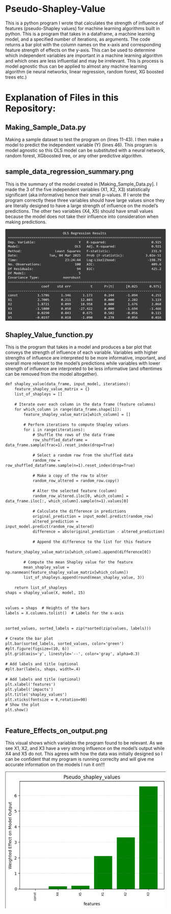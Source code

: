 # Pseudo-Shapley-Value
This is a python program I wrote that calculates the strength of influence of features (pseudo-Shapley values) for machine learning algorithms built in python.
This is a program that takes in a dataframe, a machine learning model, and a specified number of iterations, as arguments. The code returns a bar plot with the column names on the x-axis and corresponding feature strength of effects on the y-axis. This can be used to determine which independent variables are important in a machine learning algorithm and which ones are less influential and may be irrelevant. This is process is model agnostic thus can be applied to almost any machine learning algorithm (ie neural networks, linear regression, random forest, XG boosted trees 
etc.) 
# Explanation of Files in this Repository:

## Making_Sample_Data.py

Making a sample dataset to test the program on (lines 11-43). I then make a model to predict the independent variable (Y) (lines 46). This program is model agnostic so this OLS model can be substituted with a neural network, random forest, XGboosted tree, or any other predictive algorithm. 

## sample_data_regression_summary.png

This is the summary of the model created in [Making_Sample_Data.py]. I made the 3 of the five independent variables (X1, X2, X3)  statistically significant (aka informative) hence their small p-values. If I wrote the program correctly these three variables should have large values since they are literally designed to have a large strength of influence on the model’s predictions. The other two variables (X4, X5) should have small values because the model does not take their influence into consideration when making predictions. 

![](Sample_data_regression_summary.png)

## Shapley_Value_function.py

This is the program that takes in a model and produces a bar plot that conveys the strength of influence of each variable. Variables with higher strengths of influence are interpreted to be more informative, important, and overall more relevant to the model’s predictions while variables with lower strength of influence are interpreted to be less informative (and oftentimes can be removed from the model altogether). 

```
def shapley_value(data_frame, input_model, iterations):
    feature_shapley_value_matrix = {}
    list_of_shapleys = []

    # Iterate over each column in the data frame (feature columns)
    for which_column in range(data_frame.shape[1]):
        feature_shapley_value_matrix[which_column] = []

        # Perform iterations to compute Shapley values
        for i in range(iterations):
            # Shuffle the rows of the data frame
            row_shuffled_dataframe = data_frame.sample(frac=1).reset_index(drop=True)

            # Select a random row from the shuffled data
            random_row = row_shuffled_dataframe.sample(n=1).reset_index(drop=True)

            # Make a copy of the row to alter
            random_row_altered = random_row.copy()

            # Alter the selected feature (column)
            random_row_altered.iloc[0, which_column] = data_frame.iloc[:, which_column].sample(n=1).values[0]

            # Calculate the difference in predictions
            original_prediction = input_model.predict(random_row)
            altered_prediction = input_model.predict(random_row_altered)
            difference = abs(original_prediction - altered_prediction)

            # Append the difference to the list for this feature
            feature_shapley_value_matrix[which_column].append(difference[0])

        # Compute the mean Shapley value for the feature
        mean_shapley_value = np.nanmean(feature_shapley_value_matrix[which_column])
        list_of_shapleys.append(round(mean_shapley_value, 3))

    return list_of_shapleys
shaps = shapley_value(X, model, 15)


values = shaps  # Heights of the bars
labels = X.columns.tolist()  # Labels for the x-axis


sorted_values, sorted_labels = zip(*sorted(zip(values, labels)))

# Create the bar plot
plt.bar(sorted_labels, sorted_values, color='green')
#plt.figure(figsize=(10, 6))
plt.grid(axis='y', linestyle='--', color='gray', alpha=0.3)

# Add labels and title (optional
#plt.bar(labels, shaps, width=.4)

# Add labels and title (optional)
plt.xlabel('features')
plt.ylabel('impacts')
plt.title('shapley_values')
plt.xticks(fontsize = 8,rotation=90)
# Show the plot
plt.show()


```

## Feature_Effects_on_output.png

This visual shows which variables the program found to be relevant. As we see X1, X2, and X3 have a very strong influence on the model’s output while X4 and X5 do not. This agrees with how the data was initially designed so I can be confident that my program is running correclty and will give me accurate information on the models I run it on!!!

![](Feature_effects_on_output.png)
